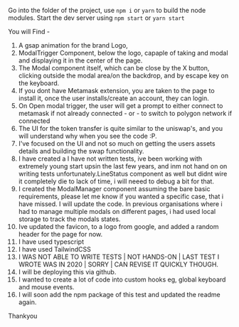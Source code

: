 Go into the folder of the project, use `npm i` or `yarn` to build the node modules.
Start the dev server using `npm start` or `yarn start`


You will Find - 
1. A gsap animation for the brand Logo,
2. ModalTrigger Component, below the logo, capaple of taking and modal and displaying it in the center of the page.
3. The Modal component itself, which can be close by the X button, clicking outside the modal area/on the backdrop, and by escape key on the keyboard.
4. If you dont have Metamask extension, you are taken to the page to install it, once the user installs/create an account, they can login.
5. On Open modal trigger, the user will get a prompt to either connect to metamask if not already connected - or - to switch to polygon network if connected
6. The UI for the token transfer is quite similar to the uniswap's, and you will understand why when you see the code :P.
7. I've focused on the UI and not so much on getting the users assets details and building the swap functionality.
8. I have created a 
I have not written tests, ive been working with extremely young start upsin the last few years, and inm not hand on on writing tests unfortunately.LineStatus component as well but didnt wire it completely die to lack of time, i will neeed to debug a bit for that.
9. I created the ModalManager component assuming the bare basic requirements, please let me know if you wanted a specific case, that i have missed. I will update the code. In previous organisations where i had to manage multiple modals on different pages, i had used local storage to track the modals states. 
10. Ive updated the favicon, to a logo from google, and added a random header for the page for now.
11. I have used typescript 
12. I have used TailwindCSS
13. I WAS NOT ABLE TO WRITE TESTS | NOT HANDS-ON | LAST TEST I WROTE WAS IN 2020 | SORRY | CAN REVISE IT QUICKLY THOUGH.
14. I will be deploying this via github.
15. I wanted to create a lot of code into custom hooks eg, global keyboard and mouse events.
16. I will soon add the npm package of this test and updated the readme again.


Thankyou

